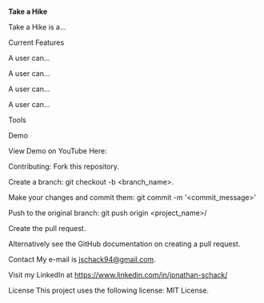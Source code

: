 <strong> Take a Hike </strong> <p>

Take a Hike is a... <p>



Current Features<p>
A user can...<p>
A user can...<p>
A user can...<p>
A user can...<p>
  
Tools <p>

Demo <p>
View Demo on YouTube Here:

Contributing:
Fork this repository. <p>
Create a branch: git checkout -b <branch_name>. <p>
Make your changes and commit them: git commit -m '<commit_message>' <p>
Push to the original branch: git push origin <project_name>/<location> <p>
Create the pull request. <p>
Alternatively see the GitHub documentation on creating a pull request.

Contact
My e-mail is jschack94@gmail.com. <p> Visit my LinkedIn at https://www.linkedin.com/in/jonathan-schack/

License
This project uses the following license: MIT License.
